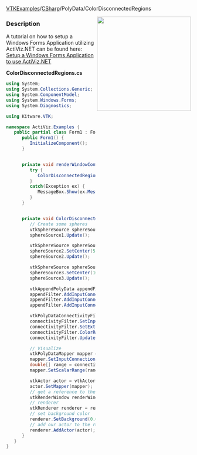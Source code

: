 [VTKExamples](/index/)/[CSharp](/CSharp)/PolyData/ColorDisconnectedRegions

<img align="right" src="https://github.com/lorensen/VTKExamples/blob/gh-pages/Testing/Baseline/PolyData/TestColorDisconnectedRegions.png?raw=true" width="256" />

### Description
A tutorial on how to setup a Windows Forms Application utilizing ActiViz.NET can be found here: [Setup a Windows Forms Application to use ActiViz.NET](http://www.vtk.org/Wiki/VTK/CSharp/ActiViz.NET)

**ColorDisconnectedRegions.cs**
```csharp
using System;
using System.Collections.Generic;
using System.ComponentModel;
using System.Windows.Forms;
using System.Diagnostics;

using Kitware.VTK;

namespace ActiViz.Examples {
   public partial class Form1 : Form {
      public Form1() {
         InitializeComponent();
      }


      private void renderWindowControl1_Load(object sender, EventArgs e) {
         try {
            ColorDisconnectedRegions();
         }
         catch(Exception ex) {
            MessageBox.Show(ex.Message, "Exception", MessageBoxButtons.OK);
         }
      }


      private void ColorDisconnectedRegions() {
         // Create some spheres
         vtkSphereSource sphereSource1 = vtkSphereSource.New();
         sphereSource1.Update();

         vtkSphereSource sphereSource2 = vtkSphereSource.New();
         sphereSource2.SetCenter(5, 0, 0);
         sphereSource2.Update();

         vtkSphereSource sphereSource3 = vtkSphereSource.New();
         sphereSource3.SetCenter(10, 0, 0);
         sphereSource3.Update();

         vtkAppendPolyData appendFilter = vtkAppendPolyData.New();
         appendFilter.AddInputConnection(sphereSource1.GetOutputPort());
         appendFilter.AddInputConnection(sphereSource2.GetOutputPort());
         appendFilter.AddInputConnection(sphereSource3.GetOutputPort());

         vtkPolyDataConnectivityFilter connectivityFilter = vtkPolyDataConnectivityFilter.New();
         connectivityFilter.SetInputConnection(appendFilter.GetOutputPort());
         connectivityFilter.SetExtractionModeToAllRegions();
         connectivityFilter.ColorRegionsOn();
         connectivityFilter.Update();

         // Visualize
         vtkPolyDataMapper mapper = vtkPolyDataMapper.New();
         mapper.SetInputConnection(connectivityFilter.GetOutputPort());
         double[] range = connectivityFilter.GetOutput().GetPointData().GetArray("RegionId").GetRange();
         mapper.SetScalarRange(range[0], range[1] );

         vtkActor actor = vtkActor.New();
         actor.SetMapper(mapper);
         // get a reference to the renderwindow of our renderWindowControl1
         vtkRenderWindow renderWindow = renderWindowControl1.RenderWindow;
         // renderer
         vtkRenderer renderer = renderWindow.GetRenderers().GetFirstRenderer();
         // set background color
         renderer.SetBackground(0.0, 0.0, 0.0);
         // add our actor to the renderer
         renderer.AddActor(actor);
      }
   }
}
```
